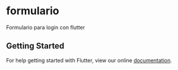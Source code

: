 # formulario

Formulario para login con flutter

## Getting Started

For help getting started with Flutter, view our online
[documentation](https://flutter.io/).
